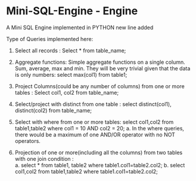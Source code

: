# Mini-SQL-Engine - Engine
A Mini SQL Engine implemented in PYTHON
new line added

Type of Queries implemented here:​

1.   Select all records : Select * from table_name; 

2.   Aggregate functions: Simple aggregate functions on a single column. 
Sum, average, max and min. They will be very trivial given that the data is only numbers: select max(col1) from table1; 

3.   Project Columns(could be any number of columns) from one or more tables : Select col1, col2 from table_name; 

4.   Select/project with distinct from one table : select distinct(col1), distinct(col2) from table_name; 

5.   Select with where from one or more tables: select col1,col2 from table1,table2 where col1 = 10 AND col2 = 20; 
  a.   In the where queries, there would be a maximum of one AND/OR operator with no NOT operators. 

6.   Projection of one or more(including all the columns) from two tables with one join condition :  
  a.   select * from table1, table2 where table1.col1=table2.col2; 
  b.   select col1,col2 from table1,table2 where table1.col1=table2.col2; 
